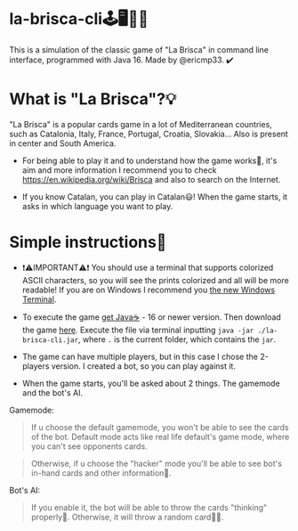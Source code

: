# la-brisca-cli🕹️🖥️👨‍💻
This is a simulation of the classic game of "La Brisca" in command line interface, programmed with Java 16. Made by @ericmp33. ✔️

# What is "La Brisca"?💡
"La Brisca" is a popular cards game in a lot of Mediterranean countries, such as Catalonia, Italy, France, Portugal, Croatia, Slovakia... Also is present in center and South America.

- For being able to play it and to understand how the game works🤔, it's aim and more information I recommend you to check https://en.wikipedia.org/wiki/Brisca and also to search on the Internet.

- If you know Catalan, you can play in Catalan😃! When the game starts, it asks in which language you want to play.

# Simple instructions📄
- ❗⚠️IMPORTANT⚠️❗ You should use a terminal that supports colorized ASCII characters, so you will see the prints colorized and all will be more readable! If you are on Windows I recommend you <a href="https://www.microsoft.com/en-us/p/windows-terminal/9n0dx20hk701" target="_blank">the new Windows Terminal</a>.

- To execute the game <a href="https://adoptium.net/?variant=openjdk16&jvmVariant=hotspot">get Java☕</a> - 16 or newer version. Then download the game <a href="https://github.com/ericmp33/la-brisca-cli/raw/main/out/artifacts/la_brisca_cli_jar/la-brisca-cli.jar">here</a>. Execute the file via terminal inputting `java -jar ./la-brisca-cli.jar`, where `.` is the current folder, which contains the `jar`.

- The game can have multiple players, but in this case I chose the 2-players version. I created a bot, so you can play against it.

- When the game starts, you'll be asked about 2 things. The gamemode and the bot's AI.

Gamemode:
> If u choose the default gamemode, you won't be able to see the cards of the bot. Default mode acts like real life default's game mode, where you can't see opponents cards.

> Otherwise, if u choose the "hacker" mode you'll be able to see bot's in-hand cards and other information👀.

Bot's AI:

> If you enable it, the bot will be able to throw the cards "thinking" properly🧠. Otherwise, it will throw a random card🤖🤪.
